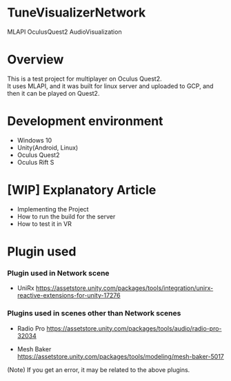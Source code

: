 # TuneVisualizerNetwork
MLAPI OculusQuest2 AudioVisualization

# Overview
This is a test project for multiplayer on Oculus Quest2.<br>
It uses MLAPI, and it was built for linux server and uploaded to GCP, and then it can be played on Quest2.

# Development environment
- Windows 10
- Unity(Android, Linux)
- Oculus Quest2
- Oculus Rift S

# [WIP] Explanatory Article
- Implementing the Project
- How to run the build for the server
- How to test it in VR

# Plugin used
### Plugin used in Network scene
- UniRx
https://assetstore.unity.com/packages/tools/integration/unirx-reactive-extensions-for-unity-17276

### Plugins used in scenes other than Network scenes
- Radio Pro
https://assetstore.unity.com/packages/tools/audio/radio-pro-32034

- Mesh Baker
https://assetstore.unity.com/packages/tools/modeling/mesh-baker-5017

(Note) If you get an error, it may be related to the above plugins.
